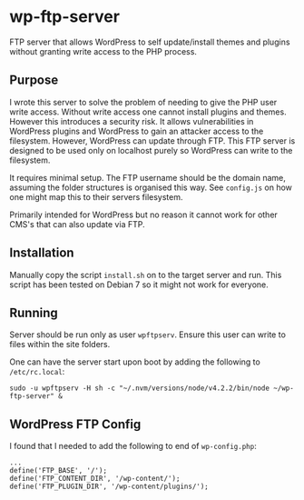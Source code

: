 wp-ftp-server
=============

FTP server that allows WordPress to self update/install themes and plugins without granting write access to the PHP process.

Purpose
-------

I wrote this server to solve the problem of needing to give the PHP user write access. Without write access one cannot install plugins and themes. However this introduces a security risk. It allows vulnerabilities in WordPress plugins and WordPress to gain an attacker access to the filesystem. However, WordPress can update through FTP. This FTP server is designed to be used only on localhost purely so WordPress can write to the filesystem.

It requires minimal setup. The FTP username should be the domain name, assuming the folder structures is organised this way. See `config.js` on how one might map this to their servers filesystem.

Primarily intended for WordPress but no reason it cannot work for other CMS's that can also update via FTP.

Installation
------------

Manually copy the script `install.sh` on to the target server and run. This script has been tested on Debian 7 so it might not work for everyone.

Running
-------

Server should be run only as user `wpftpserv`. Ensure this user can write to files within the site folders.

One can have the server start upon boot by adding the following to `/etc/rc.local`:

```
sudo -u wpftpserv -H sh -c "~/.nvm/versions/node/v4.2.2/bin/node ~/wp-ftp-server" &
```

WordPress FTP Config
--------------------

I found that I needed to add the following to end of `wp-config.php`:

```
...
define('FTP_BASE', '/');
define('FTP_CONTENT_DIR', '/wp-content/');
define('FTP_PLUGIN_DIR', '/wp-content/plugins/');
```
